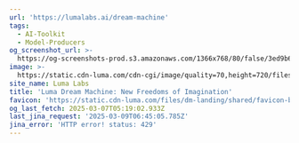 ```yaml
---
url: 'https://lumalabs.ai/dream-machine'
tags:
  - AI-Toolkit
  - Model-Producers
og_screenshot_url: >-
  https://og-screenshots-prod.s3.amazonaws.com/1366x768/80/false/3ed9b634604691449d96979b8f5e5abf3af0c32d26265d2377d69f181a637159.jpeg
image: >-
  https://static.cdn-luma.com/cdn-cgi/image/quality=70,height=720/files/dm-landing/OG/ogfallback.jpeg
site_name: Luma Labs
title: 'Luma Dream Machine: New Freedoms of Imagination'
favicon: 'https://static.cdn-luma.com/files/dm-landing/shared/favicon-black.ico'
og_last_fetch: 2025-03-07T05:19:02.933Z
last_jina_request: '2025-03-09T06:45:05.785Z'
jina_error: 'HTTP error! status: 429'
---
```


